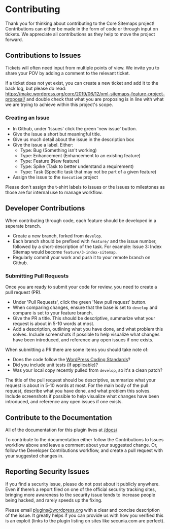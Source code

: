# Contributing

Thank you for thinking about contributing to the Core Sitemaps project! Contributions can either be made in the form of code or through input on tickets.
We appreciate all contributions as they help to move the project forward.


## Contributions to Issues

Tickets will often need input from multiple points of view. We invite you to share your POV by adding a comment to the relevant ticket.

If a ticket does not yet exist, you can create a new ticket and add it to the back log, but please do read: https://make.wordpress.org/core/2019/06/12/xml-sitemaps-feature-project-proposal/ and double check that what you are proposing is in line with what we are trying to achieve within this project's scope.


### Creating an Issue

- In Github, under 'Issues' click the green 'new issue' button.
- Give the issue a short but meaningful title.
- Give us much detail about the issue in the description box
- Give the issue a label. Either:
	- Type: Bug (Something isn't working)
	- Type: Enhancement (Enhancement to an existing feature)
	- Type: Feature (New feature)
	- Type: Spike (Task to better understand a requirement)
	- Type: Task (Specific task that may not be part of a given feature)
- Assign the issue to the `Execution` project

Please don't assign the t-shirt labels to issues or the issues to milestones as those are for internal use to manage workflow.


## Developer Contributions

When contributing through code, each feature should be developed in a seperate branch.

- Create a new branch, forked from `develop`.
- Each branch should be prefixed with `feature/` and the issue number, followed by a short-description of the task. For example: Issue 3: Index Sitemap would become `feature/3-index-sitemap`.
- Regularly commit your work and push it to your remote branch on Github.


### Submitting Pull Requests ###

Once you are ready to submit your code for review, you need to create a pull request (PR).

- Under 'Pull Requests', click the green 'New pull request' button.
- When comparing changes, ensure that the base is set to `develop` and compare is set to your feature branch.
- Give the PR a title. This should be descriptive, summarize what your request is about in 5-10 words at most.
- Add a description, outlining what you have done, and what problem this solves. Include screenshots if possible to help visualize what changes have been introduced, and reference any open
issues if one exists.

When submitting a PR there are some items you should take note of:
- Does the code follow the [WordPress Coding Standards](https://make.wordpress.org/core/handbook/best-practices/coding-standards/)?
- Did you include unit tests (if applicable)?
- Was your local copy recently pulled from `develop`, so it's a clean patch?


The title of the pull request should be descriptive, summarize what your request is about in 5-10 words at most.
For the main body of the pull request, describe what you have done, and what problem this solves.
Include screenshots if possible to help visualize what changes have been introduced, and reference any open
issues if one exists.

## Contribute to the Documentation

All of the documentation for this plugin lives at [/docs/](/docs/README.md)

To contribute to the documentation either follow the Contributions to Issues workflow above and leave a comment about your suggested change. Or, follow the Developer Contributions workflow, and create a pull request with your suggested changes in.

## Reporting Security Issues

If you find a security issue, please do not post about it publicly anywhere. Even if there’s a report filed on one of the official security tracking sites, bringing more awareness to the security issue tends to increase people being hacked, and rarely speeds up the fixing.

Please email plugins@wordpress.org with a clear and concise description of the issue. It greatly helps if you can provide us with how you verified this is an exploit (links to the plugin listing on sites like secunia.com are perfect).
